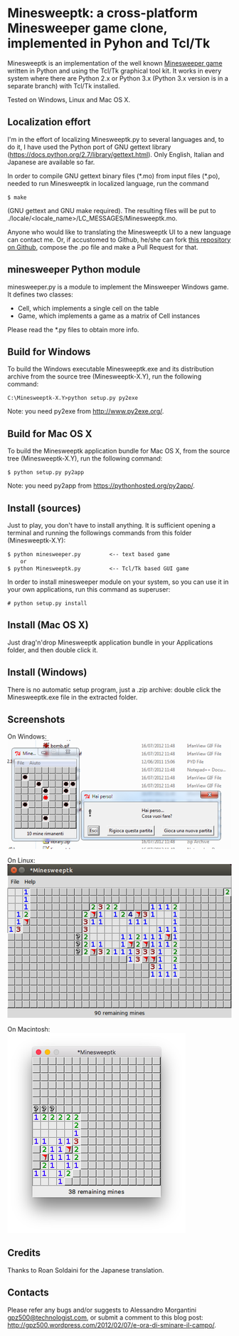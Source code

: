 Minesweeptk: a cross-platform Minesweeper game clone, implemented in Pyhon and Tcl/Tk
=====================================================================================

Minesweeptk is an implementation of the well known [Minesweeper game][1] written
in Python and using the Tcl/Tk graphical tool kit. It works in every system
where there are Python 2.x or Python 3.x (Python 3.x version is in a separate
branch) with Tcl/Tk installed.

Tested on Windows, Linux and Mac OS X.

Localization effort
-------------------

I'm in the effort of localizing Minesweeptk.py to several languages and, to do
it, I have used the Python port of GNU gettext library
(<https://docs.python.org/2.7/library/gettext.html>).
Only English, Italian and Japanese are available so far.

In order to compile GNU gettext binary files (\*.mo) from input files (\*.po),
needed to run Minesweeptk in localized language, run the command

    $ make
    
(GNU gettext and GNU make required). The resulting files will be put to
./locale/&lt;locale_name>/LC_MESSAGES/Minesweeptk.mo.

Anyone who would like to translating the Minesweeptk UI to a new language can
contact me. Or, if accustomed to Github, he/she can fork
[this repository on Github][2], compose the .po file and make a Pull Request for
that.

minesweeper Python module
-------------------------

minesweeper.py is a module to implement the Minsweeper Windows game.
It defines two classes:

- Cell, which implements a single cell on the table
- Game, which implements a game as a matrix of Cell instances

Please read the *.py files to obtain more info.

Build for Windows
-----------------

To build the Windows executable Minesweeptk.exe and its distribution archive
from the source tree (Minesweeptk-X.Y), run the following command:

    C:\Minesweeptk-X.Y>python setup.py py2exe
    
Note: you need py2exe from http://www.py2exe.org/.

Build for Mac OS X
------------------

To build the Minesweeptk application bundle for Mac OS X, from the source tree
(Minesweeptk-X.Y), run the following command:

    $ python setup.py py2app
    
Note: you need py2app from https://pythonhosted.org/py2app/.
    
Install (sources)
-----------------

Just to play, you don't have to install anything. It is sufficient opening a
terminal and running the followings commands from this folder (Minesweeptk-X.Y):

    $ python minesweeper.py         <-- text based game
        or
    $ python Minesweeptk.py         <-- Tcl/Tk based GUI game

In order to install minesweeper module on your system, so you can use
it in your own applications, run this command as superuser:

    # python setup.py install
    
Install (Mac OS X)
------------------

Just drag'n'drop Minesweeptk application bundle in your Applications folder, and
then double click it.

Install (Windows)
-----------------

There is no automatic setup program, just a .zip archive: double click the
Minesweeptk.exe file in the extracted folder.

Screenshots
-----------

On Windows:  
![On Windows](screenshots/Windows%20screenshot.png)

On Linux:  
![On Linux](screenshots/Ubuntu%20screenshot.png)

On Macintosh:   
![On Macintosh](screenshots/Mac%20OS%20X%20screenshot.png)

Credits
-------

Thanks to Roan Soldaini for the Japanese translation.

Contacts
--------

Please refer any bugs and/or suggests to
    Alessandro Morgantini <gpz500@technologist.com>,
or submit a comment to this blog post:
    <http://gpz500.wordpress.com/2012/02/07/e-ora-di-sminare-il-campo/>.
    
[1]: https://en.wikipedia.org/wiki/Minesweeper_%28video_game%29
[2]: https://github.com/gpz500/minesweeptk

